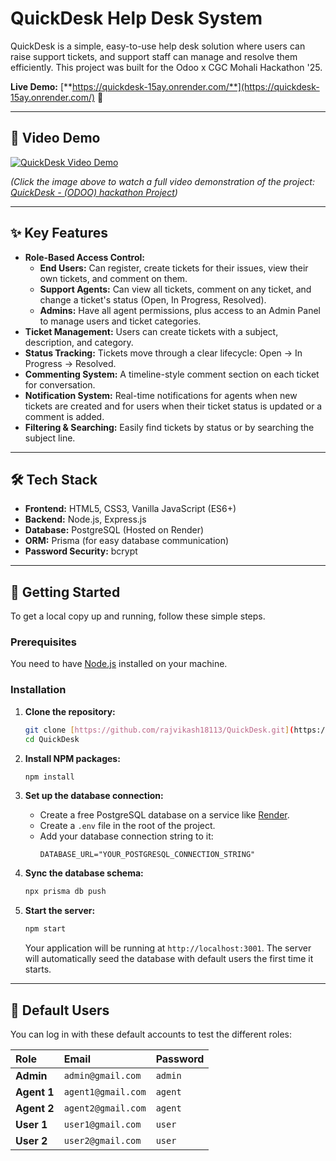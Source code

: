 # QuickDesk Help Desk System

QuickDesk is a simple, easy-to-use help desk solution where users can raise support tickets, and support staff can manage and resolve them efficiently. This project was built for the Odoo x CGC Mohali Hackathon '25.

**Live Demo:** [**https://quickdesk-15ay.onrender.com/**](https://quickdesk-15ay.onrender.com/) 🚀

---

## 🎥 Video Demo

[![QuickDesk Video Demo](https://img.youtube.com/vi/o_837O-327c/0.jpg)](http://www.youtube.com/watch?v=PgceWdpxKU8)

*(Click the image above to watch a full video demonstration of the project: [QuickDesk - (ODOO) hackathon Project](http://www.youtube.com/watch?v=PgceWdpxKU8))*

---

## ✨ Key Features

* **Role-Based Access Control:**
    * **End Users:** Can register, create tickets for their issues, view their own tickets, and comment on them.
    * **Support Agents:** Can view all tickets, comment on any ticket, and change a ticket's status (Open, In Progress, Resolved).
    * **Admins:** Have all agent permissions, plus access to an Admin Panel to manage users and ticket categories.
* **Ticket Management:** Users can create tickets with a subject, description, and category.
* **Status Tracking:** Tickets move through a clear lifecycle: Open → In Progress → Resolved.
* **Commenting System:** A timeline-style comment section on each ticket for conversation.
* **Notification System:** Real-time notifications for agents when new tickets are created and for users when their ticket status is updated or a comment is added.
* **Filtering & Searching:** Easily find tickets by status or by searching the subject line.

---

## 🛠️ Tech Stack

* **Frontend:** HTML5, CSS3, Vanilla JavaScript (ES6+)
* **Backend:** Node.js, Express.js
* **Database:** PostgreSQL (Hosted on Render)
* **ORM:** Prisma (for easy database communication)
* **Password Security:** bcrypt

---

## 🚀 Getting Started

To get a local copy up and running, follow these simple steps.

### Prerequisites

You need to have [Node.js](https://nodejs.org/) installed on your machine.

### Installation

1.  **Clone the repository:**
    ```sh
    git clone [https://github.com/rajvikash18113/QuickDesk.git](https://github.com/rajvikash18113/QuickDesk.git)
    cd QuickDesk
    ```

2.  **Install NPM packages:**
    ```sh
    npm install
    ```

3.  **Set up the database connection:**
    * Create a free PostgreSQL database on a service like [Render](https://render.com/).
    * Create a `.env` file in the root of the project.
    * Add your database connection string to it:
        ```env
        DATABASE_URL="YOUR_POSTGRESQL_CONNECTION_STRING"
        ```

4.  **Sync the database schema:**
    ```sh
    npx prisma db push
    ```

5.  **Start the server:**
    ```sh
    npm start
    ```
    Your application will be running at `http://localhost:3001`. The server will automatically seed the database with default users the first time it starts.

---

## 👥 Default Users

You can log in with these default accounts to test the different roles:

| Role | Email | Password |
| :--- | :--- | :--- |
| **Admin** | `admin@gmail.com` | `admin` |
| **Agent 1** | `agent1@gmail.com` | `agent` |
| **Agent 2** | `agent2@gmail.com` | `agent` |
| **User 1** | `user1@gmail.com` | `user` |
| **User 2** | `user2@gmail.com` | `user` |
